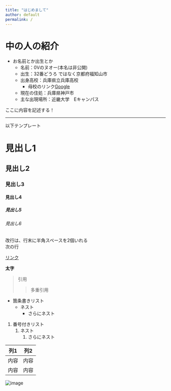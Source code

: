 ```yaml
---
title: "はじめまして"
author: default
permalink: /
---
```


# 中の人の紹介  
- お名前とか出生とか
    - 名前：0Vのヌオー(本名は非公開)  
    - 出生：32番どうろ     ではなく京都府福知山市  
    - 出身高校：兵庫県立兵庫高校    
       - 母校のリンク[Google](https://www.google.co.jp/url?sa=t&rct=j&q=&esrc=s&source=web&cd=&ved=2ahUKEwik_audvKf3AhUnx4sBHfV5AacQFnoECAoQAQ&url=https%3A%2F%2Fwww.hyogo-c.ed.jp%2F~hyogo-hs%2F&usg=AOvVaw0UbB1N_VPPrseSpeJbXt0p)  
    - 現在の住処：兵庫県神戸市    
    - 主な出現場所：近畿大学　Eキャンパス  

ここに内容を記述する！



---

以下テンプレート

# 見出し1
## 見出し2
### 見出し3
#### 見出し4
##### 見出し5
###### 見出し6

改行は、行末に半角スペースを2個いれる  
次の行

[リンク](https://www.google.co.jp/)

**太字**

> 引用
>> 多重引用


- 箇条書きリスト
  - ネスト
    - さらにネスト


1. 番号付きリスト
   1. ネスト
      1. さらにネスト

  
| 列1  | 列2  |
|-----|-----|
| 内容  | 内容  |
| 内容  | 内容  |

![image](/220422_GitHubPages/assets/images/logo-150.png)
